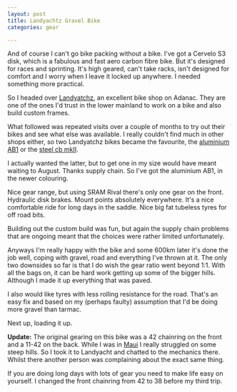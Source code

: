 ```yaml
---
layout: post
title: Landyachtz Gravel Bike
categories: gear

---
```


And of course I can't go bike packing without a bike. I've got a Cervelo S3 disk, which is a fabulous and fast aero carbon fibre bike. But it's designed for races and sprinting. It's high geared, can't take racks, isn't designed for comfort and I worry when I leave it locked up anywhere. I needed something more practical.

So I headed over <a href="https://landyachtzbikes.com/">Landyatchz</a>, an excellent bike shop on Adanac. They are one of the ones I'd trust in the lower mainland to work on a bike and also build custom frames.

What followed was repeated visits over a couple of months to try out their bikes and see what else was available. I really couldn't find much in other shops either, so two Landyatchz bikes became the favourite, the <a href="https://landyachtzbikes.com/shop/gravel/">aluminium AB1</a> or the <a href="https://landyachtzbikes.com/bike/cb-mkii-blue/">steel cb mkII<a>.

I actually wanted the latter, but to get one in my size would have meant waiting to August. Thanks supply chain. So I've got the aluminium AB1, in the newer colouring.

Nice gear range, but using SRAM Rival there's only one gear on the front. Hydraulic disk brakes. Mount points absolutely everywhere. It's a nice comfortable ride for long days in the saddle. Nice big fat tubeless tyres for off road bits.

Building out the custom build was fun, but again the supply chain problems that are ongoing meant that the choices were rather limited unfortunately.

Anyways I'm really happy with the bike and some 600km later it's done the job well, coping with gravel, road and everything I've thrown at it. The only two downsides so far is that I do wish the gear ratio went beyond 1:1. With all the bags on, it can be hard work getting up some of the bigger hills. Although I made it up everything that was paved.

I also would like tyres with less rolling resistance for the road. That's an easy fix and based on my (perhaps faulty) assumption that I'd be doing more gravel than tarmac.

Next up, loading it up.

**Update:** The original gearing on this bike was a 42 chainring on the front and a 11-42 on the back. While I was in <a href="/2022-05-17-second-trip.html">Maui</a> I really struggled on some steep hills. So I took it to Landyacht and chatted to the mechanics there. Whilst there another person was complaining about the exact same thing. 

If you are doing long days with lots of gear you need to make life easy on yourself. I changed the front chainring from 42 to 38 before my third trip.